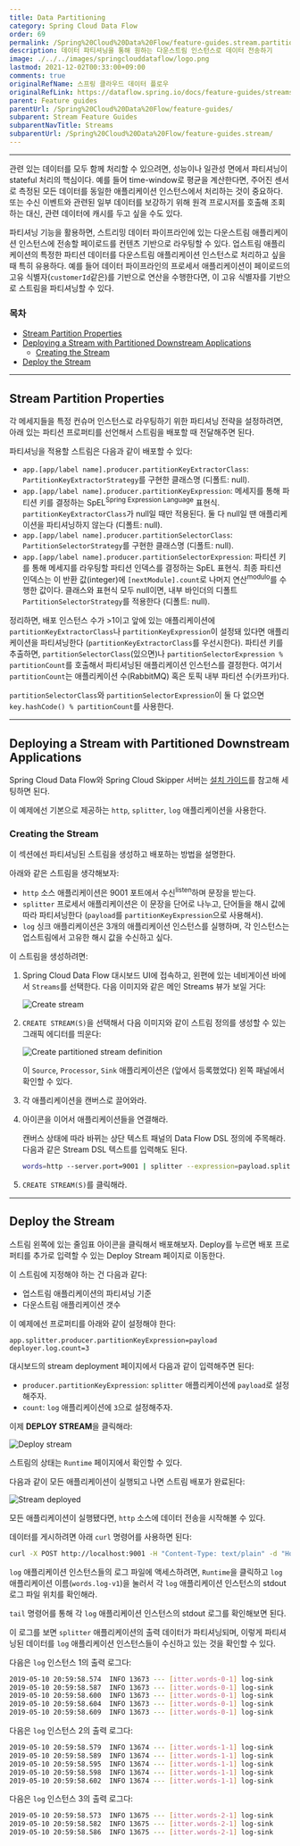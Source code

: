 ```yaml
---
title: Data Partitioning
category: Spring Cloud Data Flow
order: 69
permalink: /Spring%20Cloud%20Data%20Flow/feature-guides.stream.partitioning/
description: 데이터 파티셔닝을 통해 원하는 다운스트림 인스턴스로 데이터 전송하기
image: ./../../images/springclouddataflow/logo.png
lastmod: 2021-12-02T00:33:00+09:00
comments: true
originalRefName: 스프링 클라우드 데이터 플로우
originalRefLink: https://dataflow.spring.io/docs/feature-guides/streams/partitioning/
parent: Feature guides
parentUrl: /Spring%20Cloud%20Data%20Flow/feature-guides/
subparent: Stream Feature Guides
subparentNavTitle: Streams
subparentUrl: /Spring%20Cloud%20Data%20Flow/feature-guides.stream/
---
```


---

관련 있는 데이터를 모두 함께 처리할 수 있으려면, 성능이나 일관성 면에서 파티셔닝이 stateful 처리의 핵심이다. 예를 들어 time-window로 평균을 계산한다면, 주어진 센서로 측정된 모든 데이터를 동일한 애플리케이션 인스턴스에서 처리하는 것이 중요하다. 또는 수신 이벤트와 관련된 일부 데이터를 보강하기 위해 원격 프로시저를 호출해 조회하는 대신, 관련 데이터에 캐시를 두고 싶을 수도 있다.

파티셔닝 기능을 활용하면, 스트리밍 데이터 파이프라인에 있는 다운스트림 애플리케이션 인스턴스에 전송할 페이로드를 컨텐츠 기반으로 라우팅할 수 있다. 업스트림 애플리케이션의 특정한 파티션 데이터를 다운스트림 애플리케이션 인스턴스로 처리하고 싶을 때 특히 유용하다. 예를 들어 데이터 파이프라인의 프로세서 애플리케이션이 페이로드의 고유 식별자(`customerId`같은)를 기반으로 연산을 수행한다면, 이 고유 식별자를 기반으로 스트림을 파티셔닝할 수 있다.

### 목차

- [Stream Partition Properties](#stream-partition-properties)
- [Deploying a Stream with Partitioned Downstream Applications](#deploying-a-stream-with-partitioned-downstream-applications)
  * [Creating the Stream](#creating-the-stream)
- [Deploy the Stream](#deploy-the-stream)

---

## Stream Partition Properties

각 메세지들을 특정 컨슈머 인스턴스로 라우팅하기 위한 파티셔닝 전략을 설정하려면, 아래 있는 파티션 프로퍼티를 선언해서 스트림을 배포할 때 전달해주면 된다.

파티셔닝을 적용할 스트림은 다음과 같이 배포할 수 있다:

- `app.[app/label name].producer.partitionKeyExtractorClass`: `PartitionKeyExtractorStrategy`를 구현한 클래스명 (디폴트: null).
- `app.[app/label name].producer.partitionKeyExpression`: 메세지를 통해 파티션 키를 결정하는 SpEL<sup>Spring Expression Language</sup> 표현식. `partitionKeyExtractorClass`가 null일 때만 적용된다. 둘 다 null일 땐 애플리케이션을 파티셔닝하지 않는다 (디폴트: null).
- `app.[app/label name].producer.partitionSelectorClass`: `PartitionSelectorStrategy`를 구현한 클래스명 (디폴트: null).
- `app.[app/label name].producer.partitionSelectorExpression`: 파티션 키를 통해 메세지를 라우팅할 파티션 인덱스를 결정하는 SpEL 표현식. 최종 파티션 인덱스는 이 반환 값(integer)에 `[nextModule].count`로 나머지 연산<sup>modulo</sup>를 수행한 값이다. 클래스와 표현식 모두 null이면, 내부 바인더의 디폴트 `PartitionSelectorStrategy`를 적용한다 (디폴트: null).

정리하면, 배포 인스턴스 수가 >1이고 앞에 있는 애플리케이션에 `partitionKeyExtractorClass`나 `partitionKeyExpression`이 설정돼 있다면 애플리케이션을 파티셔닝한다 (`partitionKeyExtractorClass`를 우선시한다). 파티션 키를 추출하면, `partitionSelectorClass`(있으면)나 `partitionSelectorExpression % partitionCount`를 호출해서 파티셔닝된 애플리케이션 인스턴스를 결정한다. 여기서 `partitionCount`는 애플리케이션 수(RabbitMQ) 혹은 토픽 내부 파티션 수(카프카)다.

`partitionSelectorClass`와 `partitionSelectorExpression`이 둘 다 없으면 `key.hashCode() % partitionCount`를 사용한다.

---

## Deploying a Stream with Partitioned Downstream Applications

Spring Cloud Data Flow와 Spring Cloud Skipper 서버는 [설치 가이드](../installation)를 참고해 세팅하면 된다.

이 예제에선 기본으로 제공하는 `http`, `splitter`, `log` 애플리케이션을 사용한다.

### Creating the Stream

이 섹션에선 파티셔닝된 스트림을 생성하고 배포하는 방법을 설명한다.

아래와 같은 스트림을 생각해보자:

- `http` 소스 애플리케이션은 9001 포트에서 수신<sup>listen</sup>하며 문장을 받는다.
- `splitter` 프로세서 애플리케이션은 이 문장을 단어로 나누고, 단어들을 해시 값에 따라 파티셔닝한다 (`payload`를 `partitionKeyExpression`으로 사용해서).
- `log` 싱크 애플리케이션은 3개의 애플리케이션 인스턴스를 실행하며, 각 인스턴스는 업스트림에서 고유한 해시 값을 수신하고 싶다.

이 스트림을 생성하려면:

1. Spring Cloud Data Flow 대시보드 UI에 접속하고, 왼편에 있는 네비게이션 바에서 `Streams`를 선택한다. 다음 이미지와 같은 메인 Streams 뷰가 보일 거다:

   ![Create stream](./../../images/springclouddataflow/SCDF-create-stream.webp)

2. `CREATE STREAM(S)`을 선택해서 다음 이미지와 같이 스트림 정의를 생성할 수 있는 그래픽 에디터를 띄운다:

   ![Create partitioned stream definition](./../../images/springclouddataflow/SCDF-create-partitioned-stream-definition.webp)

   이 `Source`, `Processor`, `Sink` 애플리케이션은 (앞에서 등록했었다) 왼쪽 패널에서 확인할 수 있다.

3. 각 애플리케이션을 캔버스로 끌어와라.

4. 아이콘을 이어서 애플리케이션들을 연결해라.

   캔버스 상태에 따라 바뀌는 상단 텍스트 패널의 Data Flow DSL 정의에 주목해라. 다음과 같은 Stream DSL 텍스트를 입력해도 된다.

   ```sh
   words=http --server.port=9001 | splitter --expression=payload.split(' ') | log
   ```

5. `CREATE STREAM(S)`를 클릭해라.

---

## Deploy the Stream

스트림 왼쪽에 있는 줄임표 아이콘을 클릭해서 배포해보자. Deploy를 누르면 배포 프로퍼티를 추가로 입력할 수 있는 Deploy Stream 페이지로 이동한다.

이 스트림에 지정해야 하는 건 다음과 같다:

- 업스트림 애플리케이션의 파티셔닝 기준
- 다운스트림 애플리케이션 갯수

이 예제에선 프로퍼티를 아래와 같이 설정해야 한다:

```properties
app.splitter.producer.partitionKeyExpression=payload
deployer.log.count=3
```

대시보드의 stream deployment 페이지에서 다음과 같이 입력해주면 된다:

- `producer.partitionKeyExpression`: `splitter` 애플리케이션에 `payload`로 설정해주자.
- `count`: `log` 애플리케이션에 `3`으로 설정해주자.

이제 **DEPLOY STREAM**을 클릭해라:

![Deploy stream](./../../images/springclouddataflow/SCDF-deploy-partitioned-stream.webp)

스트림의 상태는 `Runtime` 페이지에서 확인할 수 있다.

다음과 같이 모든 애플리케이션이 실행되고 나면 스트림 배포가 완료된다:

![Stream deployed](./../../images/springclouddataflow/SCDF-status-partitioned-stream.webp)

모든 애플리케이션이 실행됐다면, `http` 소스에 데이터 전송을 시작해볼 수 있다.

데이터를 게시하려면 아래 `curl` 명령어를 사용하면 된다:

```sh
curl -X POST http://localhost:9001 -H "Content-Type: text/plain" -d "How much wood would a woodchuck chuck if a woodchuck could chuck wood"
```

`log` 애플리케이션 인스턴스들의 로그 파일에 액세스하려면, `Runtime`을 클릭하고 `log` 애플리케이션 이름(`words.log-v1`)을 눌러서 각 `log` 애플리케이션 인스턴스의 stdout 로그 파일 위치를 확인해라.

`tail` 명령어를 통해 각 `log` 애플리케이션 인스턴스의 stdout 로그를 확인해보면 된다.

이 로그를 보면 `splitter` 애플리케이션의 출력 데이터가 파티셔닝되며, 이렇게 파티셔닝된 데이터를 `log` 애플리케이션 인스턴스들이 수신하고 있는 것을 확인할 수 있다.

다음은 `log` 인스턴스 1의 출력 로그다:

```sh
2019-05-10 20:59:58.574  INFO 13673 --- [itter.words-0-1] log-sink                                 : much
2019-05-10 20:59:58.587  INFO 13673 --- [itter.words-0-1] log-sink                                 : wood
2019-05-10 20:59:58.600  INFO 13673 --- [itter.words-0-1] log-sink                                 : would
2019-05-10 20:59:58.604  INFO 13673 --- [itter.words-0-1] log-sink                                 : if
2019-05-10 20:59:58.609  INFO 13673 --- [itter.words-0-1] log-sink                                 : wood
```

다음은 `log` 인스턴스 2의 출력 로그다:

```sh
2019-05-10 20:59:58.579  INFO 13674 --- [itter.words-1-1] log-sink                                 : a
2019-05-10 20:59:58.589  INFO 13674 --- [itter.words-1-1] log-sink                                 : chuck
2019-05-10 20:59:58.595  INFO 13674 --- [itter.words-1-1] log-sink                                 : a
2019-05-10 20:59:58.598  INFO 13674 --- [itter.words-1-1] log-sink                                 : could
2019-05-10 20:59:58.602  INFO 13674 --- [itter.words-1-1] log-sink                                 : chuck
```

다음은 `log` 인스턴스 3의 출력 로그다:

```sh
2019-05-10 20:59:58.573  INFO 13675 --- [itter.words-2-1] log-sink                                 : How
2019-05-10 20:59:58.582  INFO 13675 --- [itter.words-2-1] log-sink                                 : woodchuck
2019-05-10 20:59:58.586  INFO 13675 --- [itter.words-2-1] log-sink                                 : woodchuck
```